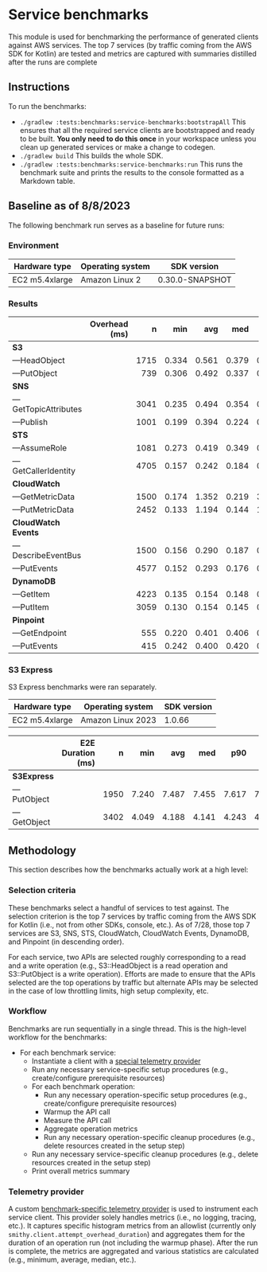 # Service benchmarks

This module is used for benchmarking the performance of generated clients against AWS services. The top 7 services (by
traffic coming from the AWS SDK for Kotlin) are tested and metrics are captured with summaries distilled after the runs
are complete

## Instructions

To run the benchmarks:
* `./gradlew :tests:benchmarks:service-benchmarks:bootstrapAll`
  This ensures that all the required service clients are bootstrapped and ready to be built. **You only need to do this
  once** in your workspace unless you clean up generated services or make a change to codegen.
* `./gradlew build`
  This builds the whole SDK.
* `./gradlew :tests:benchmarks:service-benchmarks:run`
  This runs the benchmark suite and prints the results to the console formatted as a Markdown table.

## Baseline as of 8/8/2023

The following benchmark run serves as a baseline for future runs:

### Environment

| Hardware type  | Operating system | SDK version     |
|----------------|------------------|-----------------|
| EC2 m5.4xlarge | Amazon Linux 2   | 0.30.0-SNAPSHOT |

### Results

|                       | Overhead (ms) |    n |   min |   avg |   med |   p90 |    p99 |    max |
| :---                  |          ---: | ---: |  ---: |  ---: |  ---: |  ---: |   ---: |   ---: |
| **S3**                |               |      |       |       |       |       |        |        |
|   —HeadObject         |               | 1715 | 0.334 | 0.561 | 0.379 | 0.521 |  3.149 | 20.071 |
|   —PutObject          |               |  739 | 0.306 | 0.492 | 0.337 | 0.389 |  7.958 | 16.556 |
| **SNS**               |               |      |       |       |       |       |        |        |
|   —GetTopicAttributes |               | 3041 | 0.235 | 0.494 | 0.354 | 0.461 |  2.964 | 17.129 |
|   —Publish            |               | 1001 | 0.199 | 0.394 | 0.224 | 0.420 |  1.262 | 16.160 |
| **STS**               |               |      |       |       |       |       |        |        |
|   —AssumeRole         |               | 1081 | 0.273 | 0.419 | 0.349 | 0.485 |  0.622 | 14.781 |
|   —GetCallerIdentity  |               | 4705 | 0.157 | 0.242 | 0.184 | 0.217 |  0.414 | 13.459 |
| **CloudWatch**        |               |      |       |       |       |       |        |        |
|   —GetMetricData      |               | 1500 | 0.174 | 1.352 | 0.219 | 3.239 | 13.830 | 15.193 |
|   —PutMetricData      |               | 2452 | 0.133 | 1.194 | 0.144 | 1.911 | 13.007 | 14.862 |
| **CloudWatch Events** |               |      |       |       |       |       |        |        |
|   —DescribeEventBus   |               | 1500 | 0.156 | 0.290 | 0.187 | 0.238 |  0.530 | 18.934 |
|   —PutEvents          |               | 4577 | 0.152 | 0.293 | 0.176 | 0.378 |  3.921 | 10.022 |
| **DynamoDB**          |               |      |       |       |       |       |        |        |
|   —GetItem            |               | 4223 | 0.135 | 0.154 | 0.148 | 0.164 |  0.216 |  2.415 |
|   —PutItem            |               | 3059 | 0.130 | 0.154 | 0.145 | 0.178 |  0.193 |  1.771 |
| **Pinpoint**          |               |      |       |       |       |       |        |        |
|   —GetEndpoint        |               |  555 | 0.220 | 0.401 | 0.406 | 0.452 |  0.506 |  6.606 |
|   —PutEvents          |               |  415 | 0.242 | 0.400 | 0.420 | 0.466 |  0.619 |  2.762 |

### S3 Express
S3 Express benchmarks were ran separately.

| Hardware type  | Operating system | SDK version     |
|----------------|------------------|-----------------|
| EC2 m5.4xlarge | Amazon Linux 2023   | 1.0.66 |

|               | E2E Duration (ms) |    n |   min |   avg |   med |   p90 |   p99 |    max |
| :---          |              ---: | ---: |  ---: |  ---: |  ---: |  ---: |  ---: |   ---: |
| **S3Express** |                   |      |       |       |       |       |       |        |
|   —PutObject  |                   | 1950 | 7.240 | 7.487 | 7.455 | 7.617 | 7.886 | 21.096 |
|   —GetObject  |                   | 3402 | 4.049 | 4.188 | 4.141 | 4.243 | 4.470 | 20.537 |

## Methodology

This section describes how the benchmarks actually work at a high level:

### Selection criteria

These benchmarks select a handful of services to test against. The selection criterion is the top 7 services by traffic
coming from the AWS SDK for Kotlin (i.e., not from other SDKs, console, etc.). As of 7/28, those top 7 services are S3,
SNS, STS, CloudWatch, CloudWatch Events, DynamoDB, and Pinpoint (in descending order).

For each service, two APIs are selected roughly corresponding to a read and a write operation (e.g., S3::HeadObject is
a read operation and S3::PutObject is a write operation). Efforts are made to ensure that the APIs selected are the top
operations by traffic but alternate APIs may be selected in the case of low throttling limits, high setup complexity,
etc.

### Workflow

Benchmarks are run sequentially in a single thread. This is the high-level workflow for the benchmarks:

* For each benchmark service:
  * Instantiate a client with a [special telemetry provider](#telemetry-provider)
  * Run any necessary service-specific setup procedures (e.g., create/configure prerequisite resources)
  * For each benchmark operation:
    * Run any necessary operation-specific setup procedures (e.g., create/configure prerequisite resources)
    * Warmup the API call
    * Measure the API call
    * Aggregate operation metrics
    * Run any necessary operation-specific cleanup procedures (e.g., delete resources created in the setup step)
  * Run any necessary service-specific cleanup procedures (e.g., delete resources created in the setup step)
  * Print overall metrics summary

### Telemetry provider

A custom [benchmark-specific telemetry provider][1] is used to instrument each service client. This provider solely
handles metrics (i.e., no logging, tracing, etc.). It captures specific histogram metrics from an allowlist (currently
only `smithy.client.attempt_overhead_duration`) and aggregates them for the duration of an operation run (not including
the warmup phase). After the run is complete, the metrics are aggregated and various statistics are calculated (e.g.,
minimum, average, median, etc.).

[1]: common/src/aws/sdk/kotlin/benchmarks/service/telemetry/BenchmarkTelemetryProvider.kt
